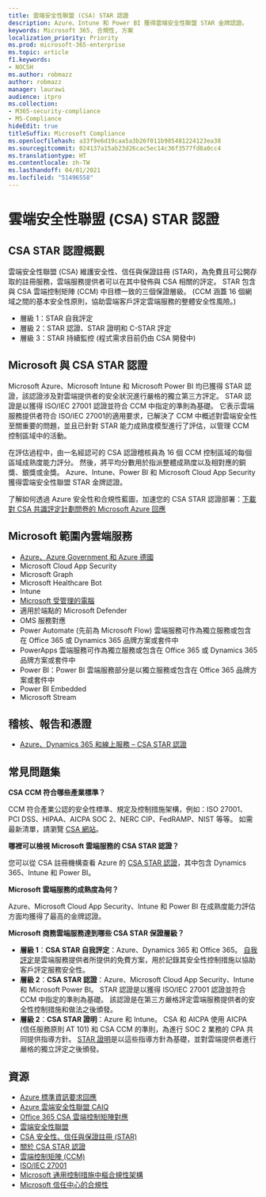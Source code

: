 ```yaml
---
title: 雲端安全性聯盟 (CSA) STAR 認證
description: Azure、Intune 和 Power BI 獲得雲端安全性聯盟 STAR 金牌認證。
keywords: Microsoft 365, 合規性, 方案
localization_priority: Priority
ms.prod: microsoft-365-enterprise
ms.topic: article
f1.keywords:
- NOCSH
ms.author: robmazz
author: robmazz
manager: laurawi
audience: itpro
ms.collection:
- M365-security-compliance
- MS-Compliance
hideEdit: true
titleSuffix: Microsoft Compliance
ms.openlocfilehash: a33f9e6d19caa5a3b26f011b985481224123ea38
ms.sourcegitcommit: 024137a15ab23d26cac5ec14c36f3577fd8a0cc4
ms.translationtype: HT
ms.contentlocale: zh-TW
ms.lasthandoff: 04/01/2021
ms.locfileid: "51496558"
---
```

# <a name="cloud-security-alliance-csa-star-certification"></a>雲端安全性聯盟 (CSA) STAR 認證

## <a name="csa-star-certification-overview"></a>CSA STAR 認證概觀

雲端安全性聯盟 (CSA) 維護安全性、信任與保證註冊 (STAR)，為免費且可公開存取的註冊服務，雲端服務提供者可以在其中發佈與 CSA 相關的評定。 STAR 包含與 CSA 雲端控制矩陣 (CCM) 中目標一致的三個保證層級。 (CCM 涵蓋 16 個網域之間的基本安全性原則，協助雲端客戶評定雲端服務的整體安全性風險。)

- 層級 1：STAR 自我評定
- 層級 2：STAR 認證、STAR 證明和 C-STAR 評定
- 層級 3：STAR 持續監控 (程式需求目前仍由 CSA 開發中)

## <a name="microsoft-and-csa-star-certification"></a>Microsoft 與 CSA STAR 認證

Microsoft Azure、Microsoft Intune 和 Microsoft Power BI 均已獲得 STAR 認證，該認證涉及對雲端提供者的安全狀況進行嚴格的獨立第三方評定。 STAR 認證是以獲得 ISO/IEC 27001 認證並符合 CCM 中指定的準則為基礎。 它表示雲端服務提供者符合 ISO/IEC 27001的適用要求，已解決了 CCM 中概述對雲端安全性至關重要的問題，並且已針對 STAR 能力成熟度模型進行了評估，以管理 CCM 控制區域中的活動。  
  
在評估過程中，由一名經認可的 CSA 認證稽核員為 16 個 CCM 控制區域的每個區域成熟度能力評分。 然後，將平均分數用於指派整體成熟度以及相對應的銅獎、銀獎或金獎。 Azure、Intune、Power BI 和 Microsoft Cloud App Security 獲得雲端安全性聯盟 STAR 金牌認證。  

了解如何透過 Azure 安全性和合規性藍圖，加速您的 CSA STAR 認證部署：[下載對 CSA 共識評定計劃問卷的 Microsoft Azure 回應](https://gallery.technet.microsoft.com/Azure-Responses-to-CSA-46034a11)

## <a name="microsoft-in-scope-cloud-services"></a>Microsoft 範圍內雲端服務

- [Azure、Azure Government 和 Azure 德國](https://aka.ms/AzureCompliance)
- Microsoft Cloud App Security
- Microsoft Graph
- Microsoft Healthcare Bot
- Intune
- [Microsoft 受管理的電腦](/microsoft-365/managed-desktop/intro/compliance)
- 適用於端點的 Microsoft Defender
- OMS 服務對應
- Power Automate (先前為 Microsoft Flow) 雲端服務可作為獨立服務或包含在 Office 365 或 Dynamics 365 品牌方案或套件中
- PowerApps 雲端服務可作為獨立服務或包含在 Office 365 或 Dynamics 365 品牌方案或套件中
- Power BI：Power BI 雲端服務部分是以獨立服務或包含在 Office 365 品牌方案或套件中
- Power BI Embedded
- Microsoft Stream

## <a name="audits-reports-and-certificates"></a>稽核、報告和憑證

- [Azure、Dynamics 365 和線上服務 – CSA STAR 認證](https://aka.ms/azurecsastarcert)

## <a name="frequently-asked-questions"></a>常見問題集

**CSA CCM 符合哪些產業標準？**

CCM 符合產業公認的安全性標準、規定及控制措施架構，例如：ISO 27001、PCI DSS、HIPAA、AICPA SOC 2、NERC CIP、FedRAMP、NIST 等等。 如需最新清單，請瀏覽 [CSA 網站](https://cloudsecurityalliance.org/)。

**哪裡可以檢視 Microsoft 雲端服務的 CSA STAR 認證？**

您可以從 CSA 註冊機構查看 Azure 的 [CSA STAR 認證](https://aka.ms/csastar-certification)，其中包含 Dynamics 365、Intune 和 Power BI。

**Microsoft 雲端服務的成熟度為何？**

Azure、Microsoft Cloud App Security、Intune 和 Power BI 在成熟度能力評估方面均獲得了最高的金牌認證。

**Microsoft 商務雲端服務達到哪些 CSA STAR 保證層級？**

- **層級 1**：**CSA STAR 自我評定**：Azure、Dynamics 365 和 Office 365。 [自我評定](offering-csa-star-self-assessment.md)是雲端服務提供者所提供的免費方案，用於記錄其安全性控制措施以協助客戶評定服務安全性。
- **層級 2**：**CSA STAR 認證**：Azure、Microsoft Cloud App Security、Intune 和 Microsoft Power BI。 STAR 認證是以獲得 ISO/IEC 27001 認證並符合 CCM 中指定的準則為基礎。 該認證是在第三方嚴格評定雲端服務提供者的安全性控制措施和做法之後頒發。
- **層級 2**：**CSA STAR 證明**：Azure 和 Intune。 CSA 和 AICPA 使用 AICPA (信任服務原則 AT 101) 和 CSA CCM 的準則，為進行 SOC 2 業務的 CPA 共同提供指導方針。 [STAR 證明](offering-CSA-STAR-Attestation.md)是以這些指導方針為基礎，並對雲端提供者進行嚴格的獨立評定之後頒發。

## <a name="resources"></a>資源

- [Azure 標準資訊要求回應](https://aka.ms/AzureStandardRequestForInformation)
- [Azure 雲端安全性聯盟 CAIQ](https://aka.ms/AzureCSACAIQ)
- [Office 365 CSA 雲端控制矩陣對應](https://aka.ms/Office365CSACloudControlMatrix)
- [雲端安全性聯盟](https://cloudsecurityalliance.org/)
- [CSA 安全性、信任與保證註冊 (STAR)](https://cloudsecurityalliance.org/star/)
- [關於 CSA STAR 認證](https://cloudsecurityalliance.org/star/certification/)
- [雲端控制矩陣 (CCM)](https://cloudsecurityalliance.org/group/cloud-controls-matrix/)
- [ISO/IEC 27001](offering-iso-27001.md)
- [Microsoft 通用控制措施中樞合規性架構](https://www.microsoft.com/trust-center/compliance/compliance-overview)
- [Microsoft 信任中心的合規性](https://www.microsoft.com/trust-center/compliance/compliance-overview)
